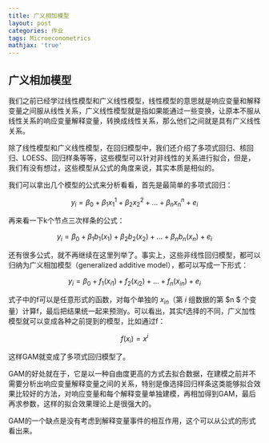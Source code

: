 ```yaml
---
title: 广义相加模型
layout: post
categories: 作业
tags: Microeconometrics
mathjax: 'true'
---
```

## 广义相加模型

我们之前已经学过线性模型和广义线性模型，线性模型的意思就是响应变量和解释变量之间服从线性关系，广义线性模型就是指如果能通过一些变换，让原本不服从线性关系的响应变量解释变量，转换成线性关系，那么他们之间就是具有广义线性关系。

除了线性模型和广义线性模型，在回归模型中，我们还介绍了多项式回归、核回归、LOESS、回归样条等等，这些模型可以针对非线性的关系进行拟合，但是，我们有没有想过，这些模型从公式的角度来说，其实本质是相似的。

我们可以拿出几个模型的公式来分析看看，首先是最简单的多项式回归：

$$
y_{i}=\beta_{0}+\beta_{1} x_{1}^{1}+\beta_{2} x_{2}^{2}+\ldots+\beta_{n} x_{n}^{n}+e_{i}
$$

再来看一下k个节点三次样条的公式：

$$
y_{i}=\beta_{0}+\beta_{1} b_{1}\left(x_{1}\right)+\beta_{2} b_{2}\left(x_{2}\right)+\ldots+\beta_{n} b_{n}\left(x_{n}\right)+e_{i}
$$

还有很多公式，就不再继续在这里列举了。事实上，这些非线性回归模型，都可以归纳为广义相加模型（generalized additive model），都可以写成一下形式：

$$
\begin{equation}
y_{i}=\beta_{0}+f_{1}\left(x_{i 1}\right)+f_{2}\left(x_{i 2}\right)+\ldots+f_{n}\left(x_{i n}\right)+e_{i}
\end{equation}
$$

式子中的f可以是任意形式的函数，对每个单独的 $x_{in}$（第 $i$ 组数据的第 $n $ 个变量）计算f，最后把结果统一起来预测y。可以看出，其实f选择的不同，广义加性模型就可以变成各种之前提到的模型，比如通过f：

$$
\begin{equation}
f\left(x_{i}\right)=x^{i}
\end{equation}
$$

这样GAM就变成了多项式回归模型了。

GAM的好处就在于，它是以一种自由度更高的方式去拟合数据，在建模之前并不需要分析出响应变量解释变量之间的关系，特别是像选择回归样条这类能够拟合效果比较好的方法，对响应变量和每个解释变量单独建模，再相加得到GAM，最后再求参数，这样的拟合效果理论上是很强大的。

GAM的一个缺点是没有考虑到解释变量事件的相互作用，这个可以从公式的形式看出来。



